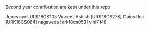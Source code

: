 Second year contribution are kept under this repo

Jones cyril  URK18CS105
Vincent Ashish [URK18CS278]
Gaius Reji [URK18CS084]
nagaveda [urk18cs053]
vini7148
